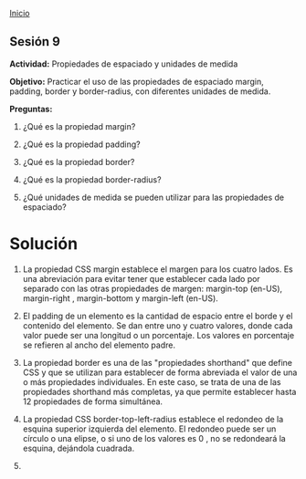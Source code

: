 <!-- No borrar o modificar -->
[Inicio](./index.md)

## Sesión 9 


<!-- Su documentación aquí -->

**Actividad:** Propiedades de espaciado y unidades de medida

**Objetivo:** Practicar el uso de las propiedades de espaciado margin, padding, border y border-radius, con diferentes unidades de medida.

**Preguntas:**

1. ¿Qué es la propiedad margin?
<div>

2. ¿Qué es la propiedad padding?
<div>

3. ¿Qué es la propiedad border?
<div>

4. ¿Qué es la propiedad border-radius?
<div>

5. ¿Qué unidades de medida se pueden utilizar para las propiedades de espaciado?

# Solución

1. La propiedad CSS margin establece el margen para los cuatro lados. Es una abreviación para evitar tener que establecer cada lado por separado con las otras propiedades de margen: margin-top (en-US), margin-right , margin-bottom y margin-left (en-US).
<div>

2. El padding de un elemento es la cantidad de espacio entre el borde y el contenido del elemento. Se dan entre uno y cuatro valores, donde cada valor puede ser una longitud o un porcentaje. Los valores en porcentaje se refieren al ancho del elemento padre.
<div>

3. La propiedad border es una de las "propiedades shorthand" que define CSS y que se utilizan para establecer de forma abreviada el valor de una o más propiedades individuales. En este caso, se trata de una de las propiedades shorthand más completas, ya que permite establecer hasta 12 propiedades de forma simultánea.
<div>

4. La propiedad CSS border-top-left-radius establece el redondeo de la esquina superior izquierda del elemento. El redondeo puede ser un círculo o una elipse, o si uno de los valores es 0 , no se redondeará la esquina, dejándola cuadrada.
<div>

5. 





